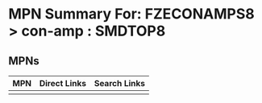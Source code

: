 



# MPN Summary For: FZECONAMPS8 > con-amp : SMDTOP8

## MPNs
  

|MPN|Direct Links|Search Links|
| :--- | :--- | :--- |
||||
